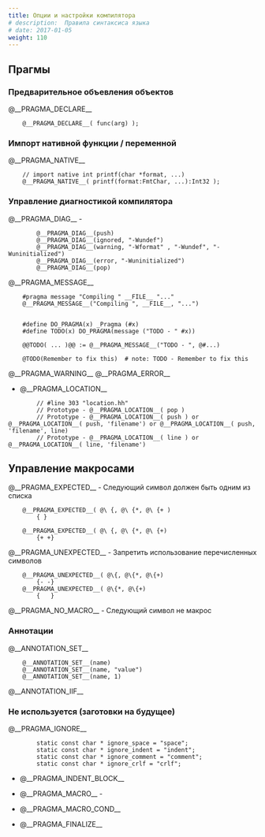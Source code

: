 ```yaml
---
title: Опции и настройки компилятора
# description:  Правила синтаксиса языка
# date: 2017-01-05
weight: 110
---
```



## Прагмы


### Предварительное объевления объектов
@\_\_PRAGMA_DECLARE\_\_
```
    @__PRAGMA_DECLARE__( func(arg) );

```

### Импорт нативной функции / переменной 

@\_\_PRAGMA_NATIVE\_\_
```
    // import native int printf(char *format, ...)
    @__PRAGMA_NATIVE__( printf(format:FmtChar, ...):Int32 );

```

### Управление диагностикой компилятора
@\_\_PRAGMA_DIAG\_\_ -         
```
        @__PRAGMA_DIAG__(push)
        @__PRAGMA_DIAG__(ignored, "-Wundef")
        @__PRAGMA_DIAG__(warning, "-Wformat" , "-Wundef", "-Wuninitialized")
        @__PRAGMA_DIAG__(error, "-Wuninitialized")
        @__PRAGMA_DIAG__(pop)
```

@\_\_PRAGMA_MESSAGE\_\_
```
    #pragma message "Compiling " __FILE__ "..."
    @__PRAGMA_MESSAGE__("Compiling ", __FILE__, "...")


    #define DO_PRAGMA(x) _Pragma (#x)
    #define TODO(x) DO_PRAGMA(message ("TODO - " #x))

    @@TODO( ... )@@ := @__PRAGMA_MESSAGE__("TODO - ", @#...)

    @TODO(Remember to fix this)  # note: TODO - Remember to fix this

```

@\_\_PRAGMA_WARNING\_\_
@\_\_PRAGMA_ERROR\_\_

- @\_\_PRAGMA_LOCATION\_\_
```
        // #line 303 "location.hh"
        // Prototype - @__PRAGMA_LOCATION__( pop )
        // Prototype - @__PRAGMA_LOCATION__( push ) or @__PRAGMA_LOCATION__( push, 'filename') or @__PRAGMA_LOCATION__( push, 'filename', line)
        // Prototype - @__PRAGMA_LOCATION__( line ) or @__PRAGMA_LOCATION__( line, 'filename')

```


## Управление макросами
@\_\_PRAGMA_EXPECTED\_\_ - Следующий символ должен быть одним из списка
```
    @__PRAGMA_EXPECTED__( @\ {, @\ {*, @\ {+ ) 
        { }

    @__PRAGMA_EXPECTED__( @\ {, @\ {*, @\ {+) 
        {+ +}

```

@\_\_PRAGMA_UNEXPECTED\_\_ - Запретить использование перечисленных символов
```
    @__PRAGMA_UNEXPECTED__( @\{, @\{*, @\{+) 
        {- -}
    @__PRAGMA_UNEXPECTED__( @\{*, @\{+)
        {   }

```

@\_\_PRAGMA_NO_MACRO\_\_ - Следующий символ не макрос


### Аннотации

@\_\_ANNOTATION_SET\_\_
```
    @__ANNOTATION_SET__(name)
    @__ANNOTATION_SET__(name, "value")
    @__ANNOTATION_SET__(name, 1)
```

@\_\_ANNOTATION_IIF\_\_


### Не используется (заготовки на будущее)

 @\_\_PRAGMA_IGNORE\_\_
```
        static const char * ignore_space = "space";
        static const char * ignore_indent = "indent";
        static const char * ignore_comment = "comment";
        static const char * ignore_crlf = "crlf";
```

- @\_\_PRAGMA_INDENT_BLOCK\_\_

- @\_\_PRAGMA_MACRO\_\_ - 


- @\_\_PRAGMA_MACRO_COND\_\_

- @\_\_PRAGMA_FINALIZE\_\_
  